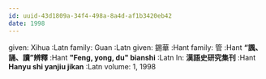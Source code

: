```yaml
---
id: uuid-43d1809a-34f4-498a-8a4d-af1b3420eb42
date: 1998
---
```


given: Xihua :Latn
family: Guan :Latn
given: 錫華 :Hant
family: 管 :Hant
**“諷、誦、讀”辨釋** :Hant
**"Feng, yong, du" bianshi** :Latn
In: 
**漢語史研究集刊** :Hant
**Hanyu shi yanjiu jikan** :Latn
volume: 1, 1998